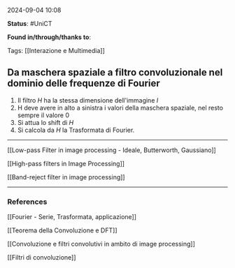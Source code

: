 2024-09-04 10:08

<b>Status</b>: #UniCT

<b>Found in/through/thanks to</b>: 

Tags: [[Interazione e Multimedia]]

## Da maschera spaziale a filtro convoluzionale nel dominio delle frequenze di Fourier

1. Il filtro $H$ ha la stessa dimensione dell'immagine $I$
2. H deve avere in alto a sinistra i valori della maschera spaziale, nel resto sempre il valore $0$
3. Si attua lo shift di $H$
4. Si calcola da $H$ la Trasformata di Fourier.

---

[[Low-pass Filter in image processing - Ideale, Butterworth, Gaussiano]]

[[High-pass filters in Image Processing]]

[[Band-reject filter in image processing]]

---
### References

[[Fourier - Serie, Trasformata, applicazione]]

[[Teorema della Convoluzione e DFT]]

[[Convoluzione e filtri convolutivi in ambito di image processing]]

[[Filtri di convoluzione]]